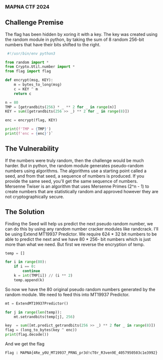 ### MAPNA CTF 2024

## Challenge Premise

The flag has been hidden by xoring it with a key.
The key was created using the random module in python, by taking the sum of 8 random 256-bit numbers that have their bits shifted to the right.

```py
 #!/usr/bin/env python3

from random import *
from Crypto.Util.number import *
from flag import flag

def encrypt(msg, KEY):
	m = bytes_to_long(msg)
	c = KEY ^ m
	return c

n = 80
TMP = [getrandbits(256) * _ ** 2 for _ in range(n)]
KEY = sum([getrandbits(256 >> _) ** 2 for _ in range(8)]) 

enc = encrypt(flag, KEY)

print(f'TMP = {TMP}')
print(f'enc = {enc}')`

```
## The Vulnerability

If the numbers were truly random, then the challenge would be much harder. But in python, the random module generates pseudo-random numbers using algorithms. The algorithms use a starting point called a seed, and from that seed, a sequence of numbers is produced. If you provide the same seed, you'll get the same sequence of numbers.
Mersenne Twiser is an algorithm that uses Mersenne Primes (2^n - 1) to create numbers that are statistically random and approved however they are not cryptographically secure.

## The Solution

Finding the Seed will help us predict the next pseudo random number, we can do this by using any random number cracker modules like randcrack.
I'll be using Extend MT19937 Predictor.
We require 624 * 32 bit numbers to be able to predict the next and we have 80 * 256- bit numbers which is just more than what we need.
But first we reverse the encryption of temp.

```py
temp = []

for i in range(80):
    if i == 0:
        continue
    k = int(TMP[i]) // (i ** 2)
    temp.append(k)
```

So now we have the 80 original pseudo random numbers generated by the random module. We need to feed this into MT19937 Predictor.

```py
mt = ExtendMT19937Predictor()

for j in range(len(temp)):
    mt.setrandbits(temp[j], 256)

key  = sum([mt.predict_getrandbits(256 >> _) ** 2 for _ in range(8)])
flag = (long_to_bytes(key ^ enc))
print(flag.decode())
```

And we get the flag
```
Flag : MAPNA{4Re_y0U_MT19937_PRNG_pr3d!cT0r_R3ven9E_4057950503c1e3992}
```
